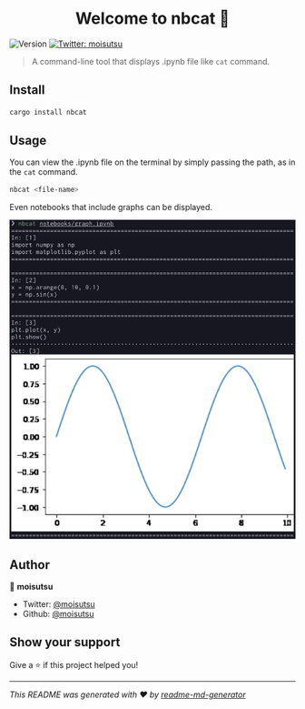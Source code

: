 <h1 align="center">Welcome to nbcat 👋</h1>
<p>
  <img alt="Version" src="https://img.shields.io/badge/version-0.2.0-blue.svg?cacheSeconds=2592000" />
  <a href="https://twitter.com/moisutsu" target="_blank">
    <img alt="Twitter: moisutsu" src="https://img.shields.io/twitter/follow/moisutsu.svg?style=social" />
  </a>
</p>

> A command-line tool that displays .ipynb file like `cat` command.

## Install

```sh
cargo install nbcat
```

## Usage

You can view the .ipynb file on the terminal by simply passing the path, as in the `cat` command.

```sh
nbcat <file-name>
```

Even notebooks that include graphs can be displayed.

![Display notebook include graph](image/display_notebook_include_graph.png)

## Author

👤 **moisutsu**

* Twitter: [@moisutsu](https://twitter.com/moisutsu)
* Github: [@moisutsu](https://github.com/moisutsu)

## Show your support

Give a ⭐️ if this project helped you!

***
_This README was generated with ❤️ by [readme-md-generator](https://github.com/kefranabg/readme-md-generator)_
